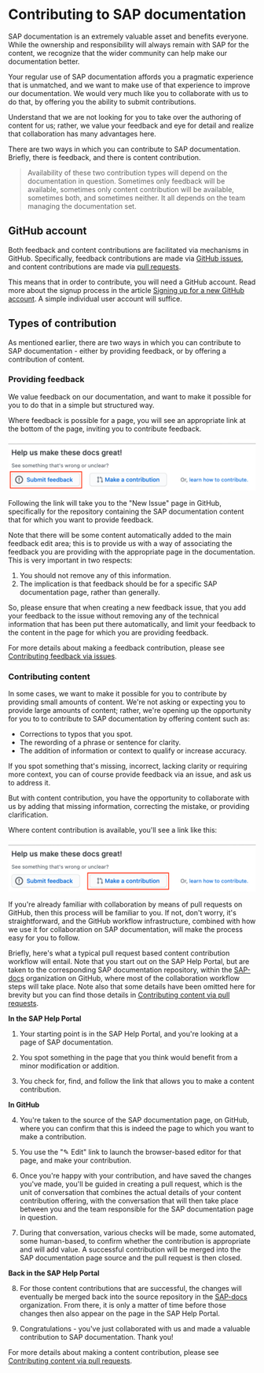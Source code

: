# Contributing to SAP documentation

SAP documentation is an extremely valuable asset and benefits everyone. While the ownership and responsibility will always remain with SAP for the content, we recognize that the wider community can help make our documentation better.

Your regular use of SAP documentation affords you a pragmatic experience that is unmatched, and we want to make use of that experience to improve our documentation. We would very much like you to collaborate with us to do that, by offering you the ability to submit contributions.

Understand that we are not looking for you to take over the authoring of content for us; rather, we value your feedback and eye for detail and realize that collaboration has many advantages here.

There are two ways in which you can contribute to SAP documentation. Briefly, there is feedback, and there is content contribution.

> Availability of these two contribution types will depend on the documentation in question. Sometimes only feedback will be available, sometimes only content contribution will be available, sometimes both, and sometimes neither. It all depends on the team managing the documentation set.

## GitHub account

Both feedback and content contributions are facilitated via mechanisms in GitHub. Specifically, feedback contributions are made via [GitHub issues][github-issues], and content contributions are made via [pull requests][github-pull-requests].

This means that in order to contribute, you will need a GitHub account. Read more about the signup process in the article [Signing up for a new GitHub account][github-signup]. A simple individual user account will suffice.

## Types of contribution

As mentioned earlier, there are two ways in which you can contribute to SAP documentation - either by providing feedback, or by offering a contribution of content.

### Providing feedback

We value feedback on our documentation, and want to make it possible for you to do that in a simple but structured way.

Where feedback is possible for a page, you will see an appropriate link at the bottom of the page, inviting you to contribute feedback.

![Feedback link](assets/feedback-link.png)

Following the link will take you to the "New Issue" page in GitHub, specifically for the repository containing the SAP documentation content that for which you want to provide feedback.

Note that there will be some content automatically added to the main feedback edit area; this is to provide us with a way of associating the feedback you are providing with the appropriate page in the documentation. This is very important in two respects:

1. You should not remove any of this information.
1. The implication is that feedback should be for a specific SAP documentation page, rather than generally.

So, please ensure that when creating a new feedback issue, that you add your feedback to the issue without removing any of the technical information that has been put there automatically, and limit your feedback to the content in the page for which you are providing feedback.

For more details about making a feedback contribution, please see [Contributing feedback via issues](feedback.md).

### Contributing content 

In some cases, we want to make it possible for you to contribute by providing small amounts of content. We're not asking or expecting you to provide large amounts of content; rather, we're opening up the opportunity for you to to contribute to SAP documentation by offering content such as:

- Corrections to typos that you spot.
- The rewording of a phrase or sentence for clarity.
- The addition of information or context to qualify or increase accuracy.

If you spot something that's missing, incorrect, lacking clarity or requiring more context, you can of course provide feedback via an issue, and ask us to address it.

But with content contribution, you have the opportunity to collaborate with us by adding that missing information, correcting the mistake, or providing clarification.

Where content contribution is available, you'll see a link like this:

![Content contribution link](assets/content-contribution-link.png)

If you're already familiar with collaboration by means of pull requests on GitHub, then this process will be familiar to you. If not, don't worry, it's straightforward, and the GitHub workflow infrastructure, combined with how we use it for collaboration on SAP documentation, will make the process easy for you to follow.

Briefly, here's what a typical pull request based content contribution workflow will entail. Note that you start out on the SAP Help Portal, but are taken to the corresponding SAP documentation repository, within the [SAP-docs][sap-docs-org] organization on GitHub, where most of the collaboration workflow steps will take place. Note also that some details have been omitted here for brevity but you can find those details in [Contributing content via pull requests](content.md).

**In the SAP Help Portal**

1. Your starting point is in the SAP Help Portal, and you're looking at a page of SAP documentation.

2. You spot something in the page that you think would benefit from a minor modification or addition.

3. You check for, find, and follow the link that allows you to make a content contribution.

**In GitHub**

4. You're taken to the source of the SAP documentation page, on GitHub, where you can confirm that this is indeed the page to which you want to make a contribution.

5. You use the "✎ Edit" link to launch the browser-based editor for that page, and make your contribution.

6. Once you're happy with your contribution, and have saved the changes you've made, you'll be guided in creating a pull request, which is the unit of conversation that combines the actual details of your content contribution offering, with the conversation that will then take place between you and the team responsible for the SAP documentation page in question.

7. During that conversation, various checks will be made, some automated, some human-based, to confirm whether the contribution is appropriate and will add value. A successful contribution will be merged into the SAP documentation page source and the pull request is then closed.

**Back in the SAP Help Portal**

8. For those content contributions that are successful, the changes will eventually be merged back into the source repository in the [SAP-docs][sap-docs-org] organization. From there, it is only a matter of time before those changes then also appear on the page in the SAP Help Portal.

9. Congratulations - you've just collaborated with us and made a valuable contribution to SAP documentation. Thank you!

For more details about making a content contribution, please see [Contributing content via pull requests](content.md).



[github-issues]: https://guides.github.com/features/issues/
[github-pull-requests]: https://docs.github.com/en/github/collaborating-with-issues-and-pull-requests/about-pull-requests
[github-signup]: https://docs.github.com/en/github/getting-started-with-github/signing-up-for-a-new-github-account
[sap-docs-org]: https://github.com/SAP-docs/
